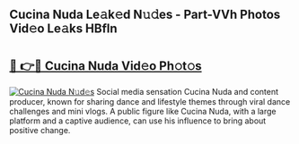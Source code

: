 ## Cucina Nuda Le𝚊k𝚎d N𝚞𝚍es - Part-VVh Photos Vid𝚎o Le𝚊ks HBfln

# <h2><a href="http://fbe50v.evod.top/?m=Cucina+Nuda">🔗 👉🔴 Cucina Nuda Vid𝚎o Ph𝚘t𝚘s</a></h2>

[![Cucina Nuda N𝚞d𝚎s](https://i.imgur.com/8V9OHl7.gif)](http://fbe50v.evod.top/?m=Cucina+Nuda)
Social media sensation Cucina Nuda and content producer, known for sharing dance and lifestyle themes through viral dance challenges and mini vlogs. A public figure like Cucina Nuda, with a large platform and a captive audience, can use his influence to bring about positive change. 
